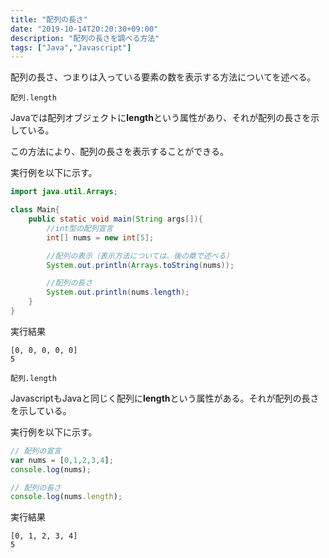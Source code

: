 ```yaml
---
title: "配列の長さ"
date: "2019-10-14T20:20:30+09:00"
description: "配列の長さを調べる方法"
tags: ["Java","Javascript"]
---
```


配列の長さ、つまりは入っている要素の数を表示する方法についてを述べる。

<div class="note_content_by_programming_language" id="note_content_Java">

```
配列.length
```

Javaでは配列オブジェクトに**length**という属性があり、それが配列の長さを示している。

この方法により、配列の長さを表示することができる。

実行例を以下に示す。

```java
import java.util.Arrays;

class Main{
    public static void main(String args[]){
        //int型の配列宣言
        int[] nums = new int[5];

        //配列の表示（表示方法については、後の章で述べる）
        System.out.println(Arrays.toString(nums));

        //配列の長さ
        System.out.println(nums.length);
    }
}
```

実行結果

```
[0, 0, 0, 0, 0]
5
```

</div>
<div class="note_content_by_programming_language" id="note_content_Javascript">

```
配列.length
```

JavascriptもJavaと同じく配列に**length**という属性がある。それが配列の長さを示している。

実行例を以下に示す。

```javascript
// 配列の宣言
var nums = [0,1,2,3,4];
console.log(nums);

// 配列の長さ
console.log(nums.length);
```

実行結果

```
[0, 1, 2, 3, 4]
5
```

</div>

